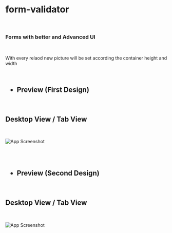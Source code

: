# form-validator

<br>

<h3>

Forms with better and Advanced UI 

</h3>

<br>
  
  
 With every relaod new picture will be set according the container height and width

<br>

<h2>
  
- Preview (First Design)

</h2>
  

  
<br>

## Desktop View  / Tab View

<br>

![App Screenshot](https://github.com/subham-04/form-with-picture/blob/main/ad-form.png)

<br>


<br>

<h2>
  
- Preview (Second Design)

</h2>
  

  
<br>

## Desktop View / Tab View

<br>

![App Screenshot](https://github.com/subham-04/form-and-picture/blob/main/advanced-form.png)

<br>
